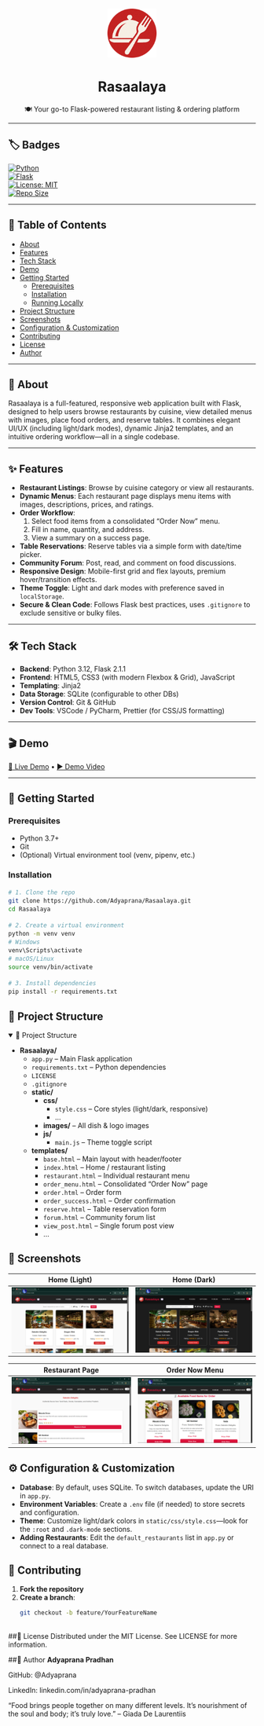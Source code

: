 <!--
  ╔═════════════════════════════════════════╗
  ║          Rasaalaya README              ║
  ╚═════════════════════════════════════════╝
-->

<p align="center">
  <img src="static/images/logo.png" alt="Rasaalaya Logo" width="100"/>
  <h1 align="center">Rasaalaya</h1>
  <p align="center">🍽️ Your go-to Flask-powered restaurant listing & ordering platform</p>
</p>

---

## 🏷️ Badges

[![Python](https://img.shields.io/badge/python-3.12-blue.svg)](https://www.python.org/)  
[![Flask](https://img.shields.io/badge/flask-2.1.1-lightgrey.svg)](https://flask.palletsprojects.com/)  
[![License: MIT](https://img.shields.io/badge/license-MIT-green.svg)](LICENSE)  
[![Repo Size](https://img.shields.io/github/repo-size/Adyaprana/Rasaalaya)](https://github.com/Adyaprana/Rasaalaya)

---

## 📖 Table of Contents

- [About](#about)  
- [Features](#features)  
- [Tech Stack](#tech-stack)  
- [Demo](#demo)  
- [Getting Started](#getting-started)  
  - [Prerequisites](#prerequisites)  
  - [Installation](#installation)  
  - [Running Locally](#running-locally)  
- [Project Structure](#project-structure)  
- [Screenshots](#screenshots)  
- [Configuration & Customization](#configuration--customization)  
- [Contributing](#contributing)  
- [License](#license)  
- [Author](#author)  

---

## 🧐 About

Rasaalaya is a full-featured, responsive web application built with Flask, designed to help users browse restaurants by cuisine, view detailed menus with images, place food orders, and reserve tables. It combines elegant UI/UX (including light/dark modes), dynamic Jinja2 templates, and an intuitive ordering workflow—all in a single codebase.

---

## ✨ Features

- **Restaurant Listings**: Browse by cuisine category or view all restaurants.  
- **Dynamic Menus**: Each restaurant page displays menu items with images, descriptions, prices, and ratings.  
- **Order Workflow**:  
  1. Select food items from a consolidated “Order Now” menu.  
  2. Fill in name, quantity, and address.  
  3. View a summary on a success page.  
- **Table Reservations**: Reserve tables via a simple form with date/time picker.  
- **Community Forum**: Post, read, and comment on food discussions.  
- **Responsive Design**: Mobile-first grid and flex layouts, premium hover/transition effects.  
- **Theme Toggle**: Light and dark modes with preference saved in `localStorage`.  
- **Secure & Clean Code**: Follows Flask best practices, uses `.gitignore` to exclude sensitive or bulky files.

---

## 🛠️ Tech Stack

- **Backend**: Python 3.12, Flask 2.1.1  
- **Frontend**: HTML5, CSS3 (with modern Flexbox & Grid), JavaScript  
- **Templating**: Jinja2  
- **Data Storage**: SQLite (configurable to other DBs)  
- **Version Control**: Git & GitHub  
- **Dev Tools**: VSCode / PyCharm, Prettier (for CSS/JS formatting)

---

## 🎬 Demo

<!-- If you have a live URL, link it here -->
[🔗 Live Demo](#) • [▶️ Demo Video](#)

---

## 🚀 Getting Started

### Prerequisites

- Python 3.7+  
- Git  
- (Optional) Virtual environment tool (venv, pipenv, etc.)

### Installation

```bash
# 1. Clone the repo
git clone https://github.com/Adyaprana/Rasaalaya.git
cd Rasaalaya

# 2. Create a virtual environment
python -m venv venv
# Windows
venv\Scripts\activate
# macOS/Linux
source venv/bin/activate

# 3. Install dependencies
pip install -r requirements.txt

```

## 📂 Project Structure

<details open>
  <summary>📂 Project Structure</summary>

  - **Rasaalaya/**
    - `app.py` – Main Flask application
    - `requirements.txt` – Python dependencies
    - `LICENSE`
    - `.gitignore`
    - **static/**
      - **css/**
        - `style.css` – Core styles (light/dark, responsive)
        - ...
      - **images/** – All dish & logo images
      - **js/**
        - `main.js` – Theme toggle script
    - **templates/**
      - `base.html` – Main layout with header/footer
      - `index.html` – Home / restaurant listing
      - `restaurant.html` – Individual restaurant menu
      - `order_menu.html` – Consolidated “Order Now” page
      - `order.html` – Order form
      - `order_success.html` – Order confirmation
      - `reserve.html` – Table reservation form
      - `forum.html` – Community forum list
      - `view_post.html` – Single forum post view
      - ...
</details>



## 📸 Screenshots

| Home (Light)                       | Home (Dark)                        |
|------------------------------------|------------------------------------|
| <img src="static/images/screenshot1.png" width="300"/> | <img src="static/images/screenshot2.png" width="300"/> |

| Restaurant Page                    | Order Now Menu                     |
|------------------------------------|------------------------------------|
| <img src="static/images/screenshot3.png" width="300"/> | <img src="static/images/screenshot4.png" width="300"/> |

## ⚙️ Configuration & Customization

- **Database**: By default, uses SQLite. To switch databases, update the URI in `app.py`.  
- **Environment Variables**: Create a `.env` file (if needed) to store secrets and configuration.  
- **Theme**: Customize light/dark colors in `static/css/style.css`—look for the `:root` and `.dark-mode` sections.  
- **Adding Restaurants**: Edit the `default_restaurants` list in `app.py` or connect to a real database.

## 🤝 Contributing
1. **Fork the repository**  
2. **Create a branch**:  
   ```bash
   git checkout -b feature/YourFeatureName
 
##📄 License
Distributed under the MIT License. See LICENSE for more information.

##👤 Author
**Adyaprana Pradhan**

GitHub: @Adyaprana

LinkedIn: linkedin.com/in/adyaprana-pradhan

“Food brings people together on many different levels. It’s nourishment of the soul and body; it’s truly love.” – Giada De Laurentiis
